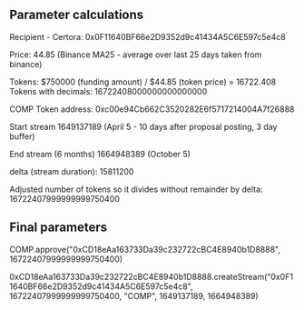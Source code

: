 ## Parameter calculations

Recipient - Certora:
0x0F11640BF66e2D9352d9c41434A5C6E597c5e4c8

Price: 44.85 (Binance MA25 - average over last 25 days taken from binance)

Tokens: $750000 (funding amount) / $44.85 (token price) = 16722.408
Tokens with decimals: 16722408000000000000000

COMP Token address:
0xc00e94Cb662C3520282E6f5717214004A7f26888

Start stream
1649137189 (April 5 - 10 days after proposal posting, 3 day buffer)

End stream (6 months)
1664948389 (October 5)

delta (stream duration): 15811200

Adjusted number of tokens so it divides without remainder by delta:
16722407999999999750400

## Final parameters

COMP.approve("0xCD18eAa163733Da39c232722cBC4E8940b1D8888", 16722407999999999750400)

0xCD18eAa163733Da39c232722cBC4E8940b1D8888.createStream("0x0F11640BF66e2D9352d9c41434A5C6E597c5e4c8", 16722407999999999750400, "COMP", 1649137189, 1664948389)
